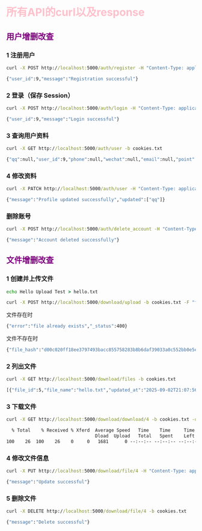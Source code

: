 # <font color="pink">所有API的curl以及response</font>
## <font color="purple">用户增删改查</font>
### 1 注册用户
```cmd
curl -X POST http://localhost:5000/auth/register -H "Content-Type: application/json" -d "{\"username\":\"testuser1\",\"password\":\"123456\"}"
```
```cmd
{"user_id":9,"message":"Registration successful"}
```
### 2 登录（保存 Session）
```cmd
curl -X POST http://localhost:5000/auth/login -H "Content-Type: application/json" -c cookies.txt -d "{\"username\":\"testuser1\",\"password\":\"123456\"}"
```
```cmd
{"user_id":9,"message":"Login successful"}
```
### 3 查询用户资料
```cmd
curl -X GET http://localhost:5000/auth/user -b cookies.txt
```
```cmd
{"qq":null,"user_id":9,"phone":null,"wechat":null,"email":null,"point":0,"username":"testuser1"}
```
### 4 修改资料
```cmd
curl -X PATCH http://localhost:5000/auth/user -H "Content-Type: application/json" -b cookies.txt -d "{\"qq\":\"123456789\"}"
```
```cmd
{"message":"Profile updated successfully","updated":["qq"]}
```
### 删除账号
```cmd
curl -X POST http://localhost:5000/auth/delete_account -H "Content-Type: application/json" -b cookies.txt -d "{\"password\":\"123456\"}"
```
```cmd
{"message":"Account deleted successfully"}
```

## <font color="purple">文件增删改查</font>
### 1 创建并上传文件
```cmd
echo Hello Upload Test > hello.txt
```
```cmd
curl -X POST http://localhost:5000/download/upload -b cookies.txt -F "file=@hello.txt" -F "file_permission=private" -F "description=测试文件"
```
文件存在时
```cmd
{"error":"file already exists","_status":400}
```
文件不存在时
```cmd
{"file_hash":"d00c020ff18ee3797493bacc855758283b8b6daf39033a0c552bb0e5ed9b5606","uploaded_at":"2025-09-02T13:07:56.031358200Z","file_name":"hello.txt","file_id":5,"file_permission":"private","description":"测试文件","message":"Upload successful","_status":201,"file_size":20}
```

### 2 列出文件
```cmd
curl -X GET http://localhost:5000/download/files -b cookies.txt
```
```cmd
[{"file_id":5,"file_name":"hello.txt","updated_at":"2025-09-02T21:07:56Z","description":"测试文件","file_permission":"private","file_hash":"d00c020ff18ee3797493bacc855758283b8b6daf39033a0c552bb0e5ed9b5606","file_size":20}]
```

### 3 下载文件
```cmd
curl -X GET http://localhost:5000/download/download/4 -b cookies.txt -o downloaded.txt
```
```cmd
  % Total    % Received % Xferd  Average Speed   Time    Time     Time  Current
                                 Dload  Upload   Total   Spent    Left  Speed
100    26  100    26    0     0   1681      0 --:--:-- --:--:-- --:--:--  1733
```
### 4 修改文件信息 
```cmd
curl -X PUT http://localhost:5000/download/file/4 -H "Content-Type: application/json" -b cookies.txt -d "{\"file_name\":\"new_hello.txt\",\"file_permission\":\"public\"}"
```
```cmd
{"message":"Update successful"}
```
### 5 删除文件

```cmd
curl -X DELETE http://localhost:5000/download/file/4 -b cookies.txt
```
```cmd
{"message":"Delete successful"}
```